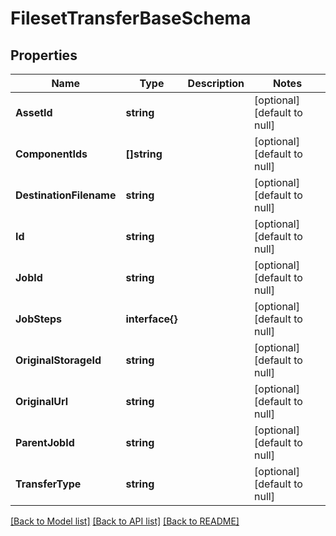 # FilesetTransferBaseSchema

## Properties
Name | Type | Description | Notes
------------ | ------------- | ------------- | -------------
**AssetId** | **string** |  | [optional] [default to null]
**ComponentIds** | **[]string** |  | [optional] [default to null]
**DestinationFilename** | **string** |  | [optional] [default to null]
**Id** | **string** |  | [optional] [default to null]
**JobId** | **string** |  | [optional] [default to null]
**JobSteps** | **interface{}** |  | [optional] [default to null]
**OriginalStorageId** | **string** |  | [optional] [default to null]
**OriginalUrl** | **string** |  | [optional] [default to null]
**ParentJobId** | **string** |  | [optional] [default to null]
**TransferType** | **string** |  | [optional] [default to null]

[[Back to Model list]](../README.md#documentation-for-models) [[Back to API list]](../README.md#documentation-for-api-endpoints) [[Back to README]](../README.md)


